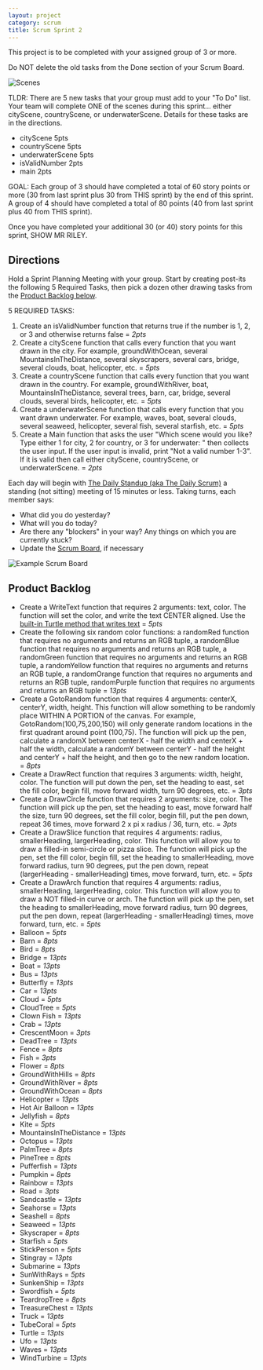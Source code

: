 ```yaml
---
layout: project
category: scrum
title: Scrum Sprint 2
---
```

This project is to be completed with your assigned group of 3 or more.

Do NOT delete the old tasks from the Done section of your Scrum Board.


![Scenes](/apcsp/scrum/ArtScene.PNG)

TLDR: There are 5 new tasks that your group must add to your "To Do" list. Your team will complete ONE of the scenes during this sprint... either cityScene, countryScene, or underwaterScene. Details for these tasks are in the directions.


- cityScene 5pts
- countryScene 5pts
- underwaterScene 5pts
- isValidNumber 2pts
- main 2pts


GOAL: Each group of 3 should have completed a total of 60 story points or more (30 from last sprint plus 30 from THIS sprint) by the end of this sprint. A group of 4 should have completed a total of 80 points (40 from last sprint plus 40 from THIS sprint).

Once you have completed your additional 30 (or 40) story points for this sprint, SHOW MR RILEY.



## Directions

Hold a Sprint Planning Meeting with your group. Start by creating post-its the following 5 Required Tasks, then pick a dozen other drawing tasks from the [Product Backlog below](#product-backlog).

5 REQUIRED TASKS:
  1. Create an isValidNumber function that returns true if the number is 1, 2, or 3 and otherwise returns false = *2pts*
  1. Create a cityScene function that calls every function that you want drawn in the city. For example, groundWithOcean, several MountainsInTheDistance, several skyscrapers, several cars, bridge, several clouds, boat, helicopter, etc. = *5pts*
  1. Create a countryScene function that calls every function that you want drawn in the country. For example, groundWithRiver, boat, MountainsInTheDistance, several trees, barn, car, bridge, several clouds, several birds, helicopter, etc. = *5pts*
  1. Create a underwaterScene function that calls every function that you want drawn underwater. For example, waves, boat, several clouds, several seaweed, helicopter, several fish, several starfish, etc. = *5pts*
  1. Create a Main function that asks the user "Which scene would you like? Type either 1 for city, 2 for country, or 3 for underwater: " then collects the user input. If the user input is invalid, print "Not a valid number 1-3". If it is valid then call either cityScene, countryScene, or underwaterScene. = *2pts*


Each day will begin with [The Daily Standup (aka The Daily Scrum)](https://www.mountaingoatsoftware.com/agile/scrum/meetings/daily-scrum) a standing (not sitting) meeting of 15 minutes or less. Taking turns, each member says:
  - What did you do yesterday?
  - What will you do today?
  - Are there any "blockers" in your way? Any things on which you are currently stuck?
  - Update the [Scrum Board](https://www.mountaingoatsoftware.com/agile/scrum/scrum-tools/task-boards), if necessary

![Example Scrum Board](/apcsp\scrum\scrum-board.jpg)


## Product Backlog


- Create a WriteText function that requires 2 arguments: text, color. The function will set the color, and write the text CENTER aligned. Use the [built-in Turtle method that writes text](https://docs.python.org/3/library/turtle.html#turtle.write) = *5pts*
- Create the following six random color functions: a randomRed function that requires no arguments and returns an RGB tuple, a randomBlue function that requires no arguments and returns an RGB tuple, a randomGreen function that requires no arguments and returns an RGB tuple, a randomYellow function that requires no arguments and returns an RGB tuple, a randomOrange function that requires no arguments and returns an RGB tuple, randomPurple function that requires no arguments and returns an RGB tuple = *13pts*
- Create a GotoRandom function that requires 4 arguments: centerX, centerY, width, height. This function will allow something to be randomly place WITHIN A PORTION of the canvas. For example, GotoRandom(100,75,200,150) will only generate random locations in the first quadrant around point (100,75). The function will pick up the pen, calculate a randomX between centerX - half the width and centerX + half the width, calculate a randomY between centerY - half the height and centerY + half the height, and then go to the new random location. = *8pts*
- Create a DrawRect function that requires 3 arguments: width, height, color. The function will put down the pen, set the heading to east, set the fill color, begin fill, move forward width, turn 90 degrees, etc. = *3pts*
- Create a DrawCircle function that requires 2 arguments: size, color. The function will pick up the pen, set the heading to east, move forward half the size, turn 90 degrees, set the fill color, begin fill, put the pen down, repeat 36 times, move forward 2 x pi x radius / 36, turn, etc. = *3pts*
- Create a DrawSlice function that requires 4 arguments: radius, smallerHeading, largerHeading, color. This function will allow you to draw a filled-in semi-circle or pizza slice. The function will pick up the pen, set the fill color, begin fill, set the heading to smallerHeading, move forward radius, turn 90 degrees, put the pen down, repeat (largerHeading - smallerHeading) times, move forward, turn, etc. = *5pts*
- Create a DrawArch function that requires 4 arguments: radius, smallerHeading, largerHeading, color. This function will allow you to draw a NOT filled-in curve or arch. The function will pick up the pen, set the heading to smallerHeading, move forward radius, turn 90 degrees, put the pen down, repeat (largerHeading - smallerHeading) times, move forward, turn, etc. = *5pts*
- Balloon = *5pts*
- Barn = *8pts*
- Bird = *8pts*
- Bridge = *13pts*
- Boat = *13pts*
- Bus = *13pts*
- Butterfly = *13pts*
- Car = *13pts*
- Cloud = *5pts*
- CloudTree = *5pts*
- Clown Fish = *13pts*
- Crab = *13pts*
- CrescentMoon = *3pts*
- DeadTree = *13pts*
- Fence = *8pts*
- Fish = *3pts*
- Flower = *8pts*
- GroundWithHills = *8pts*
- GroundWithRiver = *8pts*
- GroundWithOcean = *8pts*
- Helicopter = *13pts*
- Hot Air Balloon = *13pts*
- Jellyfish = *8pts*
- Kite = *5pts*
- MountainsInTheDistance = *13pts*
- Octopus = *13pts*
- PalmTree = *8pts*
- PineTree = *8pts*
- Pufferfish = *13pts*
- Pumpkin = *8pts*
- Rainbow = *13pts*
- Road = *3pts*
- Sandcastle = *13pts*
- Seahorse = *13pts*
- Seashell = *8pts*
- Seaweed = *13pts*
- Skyscraper = *8pts*
- Starfish = *5pts*
- StickPerson = *5pts*
- Stingray = *13pts*
- Submarine = *13pts*
- SunWithRays = *5pts*
- SunkenShip = *13pts*
- Swordfish = *5pts*
- TeardropTree = *8pts*
- TreasureChest = *13pts*
- Truck = *13pts*
- TubeCoral = *5pts*
- Turtle = *13pts*
- Ufo = *13pts*
- Waves = *13pts*
- WindTurbine = *13pts*

